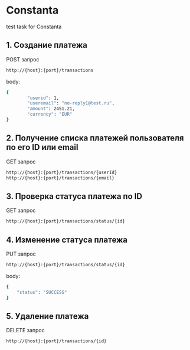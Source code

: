 # Constanta
 test task for Constanta


## 1. Создание платежа
POST запрос   
```sh
http://{host}:{port}/transactions
```
body:
```sh
{
        "userid": 1,
        "useremail": "no-reply1@test.ru",
        "amount": 2451.21,
        "currency": "EUR"
}
```
## 2. Получение списка платежей пользователя по его ID или email
GET запрос 
```sh  
http://{host}:{port}/transactions/{userId}
http://{host}:{port}/transactions/{email}
```

## 3. Проверка статуса платежа по ID
GET запрос
```sh
http://{host}:{port}/transactions/status/{id}
```

## 4. Изменение статуса платежа
PUT запрос
```sh 
http://{host}:{port}/transactions/status/{id}
```
body:
```sh
{
    "status": "SUCCESS"
}
```
## 5. Удаление платежа
DELETE запрос 
```sh
http://{host}:{port}/transactions/{id}
```